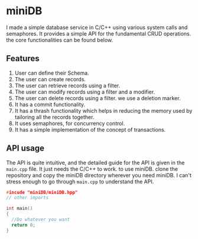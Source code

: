 # miniDB

I made a simple database service in C/C++ using various system calls and semaphores. It provides a simple API for the fundamental CRUD operations. the core functionalities can be found below.
## Features
1. User can define their Schema.
2. The user can create records.
3. The user can retrieve records using a filter.
4. The user can modify records using a filter and a modifier.
5. The user can delete records using a filter. we use a deletion marker.
6. It has a commit functionality.
7. It has a thrash functionality which helps in reducing the memory used by tailoring all the records together.
8. It uses semaphores, for concurrency control.
9. It has a simple implementation of the concept of transactions.

## API usage
The API is quite intuitive, and the detailed guide for the API is given in the `main.cpp` file. It just needs the C/C++ to work. to use miniDB. clone the repository and copy 
the miniDB directory wherever you need miniDB. I can't stress enough to go through `main.cpp` to understand the API.
```cpp
#incude "miniDB/miniDB.hpp"
// other imports

int main()
{
  //Do whatever you want
  return 0;
}
```

   
